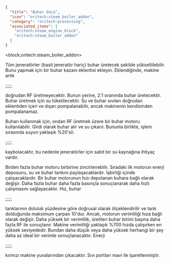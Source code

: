 ```json
{
  "title": "Buhar Gücü",
  "icon": "oritech:steam_boiler_addon",
  "category": "oritech:processing",
  "associated_items": [
    "oritech:steam_engine_block",
    "oritech:steam_boiler_addon"
  ]
}
```

<block;oritech:steam_boiler_addon>


Tüm jeneratörler (basit jeneratör hariç) buhar üretecek şekilde yükseltilebilir. Bunu yapmak için bir buhar kazanı eklentisi ekleyin. Eklendiğinde, makine artık

;;;;;

doğrudan RF üretmeyecektir. Bunun yerine, 2:1 oranında buhar üretecektir. Buhar üretmek için su tüketilecektir. Su ve buhar sıvıları doğrudan eklentiden içeri ve dışarı pompalanabilir, ancak makinenin kendisinden pompalanamaz.

Buharı kullanmak için, ondan RF üretmek üzere bir buhar motoru kullanılabilir. Girdi olarak buhar alır ve su çıkarır. Bununla birlikte, işlem sırasında suyun yaklaşık %20'si\

;;;;;

kaybolacaktır, bu nedenle jeneratörler için sabit bir su kaynağına ihtiyaç vardır.


Birden fazla buhar motoru birbirine zincirlenebilir. Sıradaki ilk motorun enerji deposunu, su ve buhar tankını paylaşacaklardır. İşbirliği içinde çalışacaklardır.
Bir buhar motorunun hızı depolanan buhara bağlı olarak değişir. Daha fazla buhar daha fazla basınçla sonuçlanarak daha hızlı çalışmasını sağlayacaktır. 
Hız, buhar

;;;;;

tanklarının doluluk yüzdesine göre doğrusal olarak ölçeklendirilir ve tank dolduğunda maksimum çarpan 10'dur. Ancak, motorun verimliliği hıza bağlı olarak değişir. Daha yüksek bir verimlilik,
üretilen buhar birimi başına daha fazla RF ile sonuçlanır. Makine verimliliği yaklaşık %700 hızda çalışırken en yüksek seviyededir.
Bundan daha düşük veya daha yüksek herhangi bir şey daha az ideal bir verimle sonuçlanacaktır. Enerji

;;;;;

kırmızı makine yuvalarından çıkacaktır. Sıvı portları mavi ile işaretlenmiştir.
